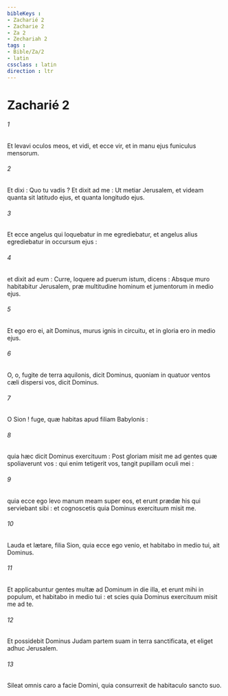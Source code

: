 ```yaml
---
bibleKeys : 
- Zacharié 2
- Zacharie 2
- Za 2
- Zechariah 2
tags : 
- Bible/Za/2
- latin
cssclass : latin
direction : ltr
---
```


# Zacharié 2

###### 1
Et levavi oculos meos, et vidi, et ecce vir, et in manu ejus funiculus mensorum.
###### 2
Et dixi : Quo tu vadis ? Et dixit ad me : Ut metiar Jerusalem, et videam quanta sit latitudo ejus, et quanta longitudo ejus.
###### 3
Et ecce angelus qui loquebatur in me egrediebatur, et angelus alius egrediebatur in occursum ejus :
###### 4
et dixit ad eum : Curre, loquere ad puerum istum, dicens : Absque muro habitabitur Jerusalem, præ multitudine hominum et jumentorum in medio ejus.
###### 5
Et ego ero ei, ait Dominus, murus ignis in circuitu, et in gloria ero in medio ejus.
###### 6
O, o, fugite de terra aquilonis, dicit Dominus, quoniam in quatuor ventos cæli dispersi vos, dicit Dominus.
###### 7
O Sion ! fuge, quæ habitas apud filiam Babylonis :
###### 8
quia hæc dicit Dominus exercituum : Post gloriam misit me ad gentes quæ spoliaverunt vos : qui enim tetigerit vos, tangit pupillam oculi mei :
###### 9
quia ecce ego levo manum meam super eos, et erunt prædæ his qui serviebant sibi : et cognoscetis quia Dominus exercituum misit me.
###### 10
Lauda et lætare, filia Sion, quia ecce ego venio, et habitabo in medio tui, ait Dominus.
###### 11
Et applicabuntur gentes multæ ad Dominum in die illa, et erunt mihi in populum, et habitabo in medio tui : et scies quia Dominus exercituum misit me ad te.
###### 12
Et possidebit Dominus Judam partem suam in terra sanctificata, et eliget adhuc Jerusalem.
###### 13
Sileat omnis caro a facie Domini, quia consurrexit de habitaculo sancto suo.
